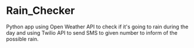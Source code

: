 # Rain_Checker

Python app using Open Weather API to check if it's going to rain during the day and using Twilio API to send SMS to given number to inform of the possible rain.
